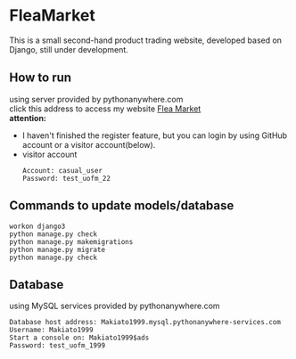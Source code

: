 # FleaMarket
This is a small second-hand product trading website, developed based on Django, still under development.

## How to run
using server provided by pythonanywhere.com
<br>
click this address to access my website [Flea Market](http://makiato1999.pythonanywhere.com/)
<br>
<b>attention:</b>
  - I haven't finished the register feature, but you can login by using GitHub account or a visitor account(below).
  - visitor account
    ```
    Account: casual_user 
    Password: test_uofm_22
    ```
    
## Commands to update models/database
```
workon django3
python manage.py check
python manage.py makemigrations
python manage.py migrate
python manage.py check
```

## Database
using MySQL services provided by pythonanywhere.com
```
Database host address: Makiato1999.mysql.pythonanywhere-services.com
Username: Makiato1999
Start a console on: Makiato1999$ads
Password: test_uofm_1999
```
